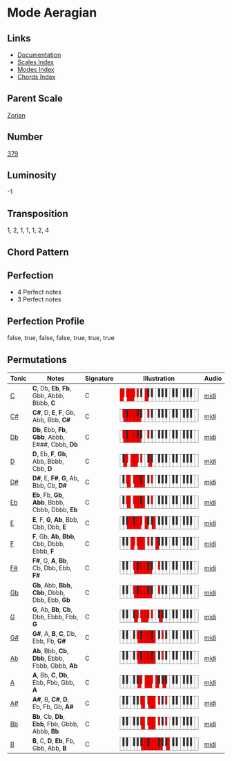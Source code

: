 # Mode Aeragian

## Links

- [Documentation](README.md)
- [Scales Index](Scales.md)
- [Modes Index](Modes.md)
- [Chords Index](Chords.md)

## Parent Scale

[Zorian](ScaleZorian.md)

## Number

[379](https://ianring.com/musictheory/scales/379)

## Luminosity

-1

## Transposition

1, 2, 1, 1, 1, 2, 4

## Chord Pattern



## Perfection

- 4 Perfect notes
- 3 Perfect notes

## Perfection Profile

false, true, false, false, true, true, true

## Permutations

| Tonic | Notes | Signature | Illustration | Audio |
|-------|-------|-----------|--------------|-------|
| [C](ModeCNaturalAeragian.md) | **C**, Db, **Eb**, **Fb**, Gbb, Abbb, Bbbb, **C** | C | ![CNaturalAeragian](ModeCNaturalAeragian.png) | [midi](https://github.com/edipermadi/music/blob/main/docs/ModeCNaturalAeragian.mid?raw=true) |
| [C#](ModeCSharpAeragian.md) | **C#**, D, **E**, **F**, Gb, Abb, Bbb, **C#** | C | ![CSharpAeragian](ModeCSharpAeragian.png) | [midi](https://github.com/edipermadi/music/blob/main/docs/ModeCSharpAeragian.mid?raw=true) |
| [Db](ModeDFlatAeragian.md) | **Db**, Ebb, **Fb**, **Gbb**, Abbb, E###, Cbbb, **Db** | C | ![DFlatAeragian](ModeDFlatAeragian.png) | [midi](https://github.com/edipermadi/music/blob/main/docs/ModeDFlatAeragian.mid?raw=true) |
| [D](ModeDNaturalAeragian.md) | **D**, Eb, **F**, **Gb**, Abb, Bbbb, Cbb, **D** | C | ![DNaturalAeragian](ModeDNaturalAeragian.png) | [midi](https://github.com/edipermadi/music/blob/main/docs/ModeDNaturalAeragian.mid?raw=true) |
| [D#](ModeDSharpAeragian.md) | **D#**, E, **F#**, **G**, Ab, Bbb, Cb, **D#** | C | ![DSharpAeragian](ModeDSharpAeragian.png) | [midi](https://github.com/edipermadi/music/blob/main/docs/ModeDSharpAeragian.mid?raw=true) |
| [Eb](ModeEFlatAeragian.md) | **Eb**, Fb, **Gb**, **Abb**, Bbbb, Cbbb, Dbbb, **Eb** | C | ![EFlatAeragian](ModeEFlatAeragian.png) | [midi](https://github.com/edipermadi/music/blob/main/docs/ModeEFlatAeragian.mid?raw=true) |
| [E](ModeENaturalAeragian.md) | **E**, F, **G**, **Ab**, Bbb, Cbb, Dbb, **E** | C | ![ENaturalAeragian](ModeENaturalAeragian.png) | [midi](https://github.com/edipermadi/music/blob/main/docs/ModeENaturalAeragian.mid?raw=true) |
| [F](ModeFNaturalAeragian.md) | **F**, Gb, **Ab**, **Bbb**, Cbb, Dbbb, Ebbb, **F** | C | ![FNaturalAeragian](ModeFNaturalAeragian.png) | [midi](https://github.com/edipermadi/music/blob/main/docs/ModeFNaturalAeragian.mid?raw=true) |
| [F#](ModeFSharpAeragian.md) | **F#**, G, **A**, **Bb**, Cb, Dbb, Ebb, **F#** | C | ![FSharpAeragian](ModeFSharpAeragian.png) | [midi](https://github.com/edipermadi/music/blob/main/docs/ModeFSharpAeragian.mid?raw=true) |
| [Gb](ModeGFlatAeragian.md) | **Gb**, Abb, **Bbb**, **Cbb**, Dbbb, Dbb, Ebb, **Gb** | C | ![GFlatAeragian](ModeGFlatAeragian.png) | [midi](https://github.com/edipermadi/music/blob/main/docs/ModeGFlatAeragian.mid?raw=true) |
| [G](ModeGNaturalAeragian.md) | **G**, Ab, **Bb**, **Cb**, Dbb, Ebbb, Fbb, **G** | C | ![GNaturalAeragian](ModeGNaturalAeragian.png) | [midi](https://github.com/edipermadi/music/blob/main/docs/ModeGNaturalAeragian.mid?raw=true) |
| [G#](ModeGSharpAeragian.md) | **G#**, A, **B**, **C**, Db, Ebb, Fb, **G#** | C | ![GSharpAeragian](ModeGSharpAeragian.png) | [midi](https://github.com/edipermadi/music/blob/main/docs/ModeGSharpAeragian.mid?raw=true) |
| [Ab](ModeAFlatAeragian.md) | **Ab**, Bbb, **Cb**, **Dbb**, Ebbb, Fbbb, Gbbb, **Ab** | C | ![AFlatAeragian](ModeAFlatAeragian.png) | [midi](https://github.com/edipermadi/music/blob/main/docs/ModeAFlatAeragian.mid?raw=true) |
| [A](ModeANaturalAeragian.md) | **A**, Bb, **C**, **Db**, Ebb, Fbb, Gbb, **A** | C | ![ANaturalAeragian](ModeANaturalAeragian.png) | [midi](https://github.com/edipermadi/music/blob/main/docs/ModeANaturalAeragian.mid?raw=true) |
| [A#](ModeASharpAeragian.md) | **A#**, B, **C#**, **D**, Eb, Fb, Gb, **A#** | C | ![ASharpAeragian](ModeASharpAeragian.png) | [midi](https://github.com/edipermadi/music/blob/main/docs/ModeASharpAeragian.mid?raw=true) |
| [Bb](ModeBFlatAeragian.md) | **Bb**, Cb, **Db**, **Ebb**, Fbb, Gbbb, Abbb, **Bb** | C | ![BFlatAeragian](ModeBFlatAeragian.png) | [midi](https://github.com/edipermadi/music/blob/main/docs/ModeBFlatAeragian.mid?raw=true) |
| [B](ModeBNaturalAeragian.md) | **B**, C, **D**, **Eb**, Fb, Gbb, Abb, **B** | C | ![BNaturalAeragian](ModeBNaturalAeragian.png) | [midi](https://github.com/edipermadi/music/blob/main/docs/ModeBNaturalAeragian.mid?raw=true) |

